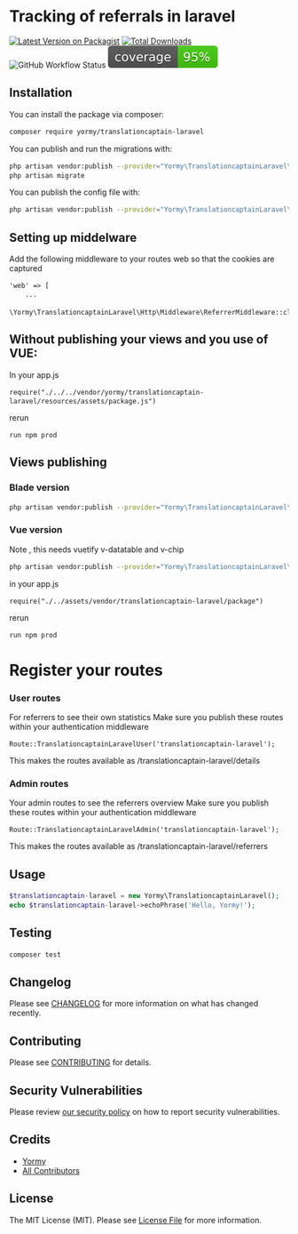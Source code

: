 # Tracking of referrals in laravel

[![Latest Version on Packagist](https://img.shields.io/packagist/v/yormy/translationcaptain-laravel.svg?style=flat-square)](https://packagist.org/packages/yormy/translationcaptain-laravel)
[![Total Downloads](https://img.shields.io/packagist/dt/yormy/translationcaptain-laravel.svg?style=flat-square)](https://packagist.org/packages/yormy/translationcaptain-laravel)
![GitHub Workflow Status](https://img.shields.io/github/workflow/status/facade/ignition/run-php-tests?label=Tests)
![Alt text](./coverage.svg)
## Installation


You can install the package via composer:

```bash
composer require yormy/translationcaptain-laravel
```

You can publish and run the migrations with:

```bash
php artisan vendor:publish --provider="Yormy\TranslationcaptainLaravel\TranslationcaptainLaravelServiceProvider" --tag="migrations"
php artisan migrate
```

You can publish the config file with:
```bash
php artisan vendor:publish --provider="Yormy\TranslationcaptainLaravel\TranslationcaptainLaravelServiceProvider" --tag="config"
```

## Setting up middelware
Add the following middleware to your routes web so that the cookies are captured
```
'web' => [
    ...
    \Yormy\TranslationcaptainLaravel\Http\Middleware\ReferrerMiddleware::class,
```

## Without publishing your views and you use of VUE:
In your app.js
```
require("./../../vendor/yormy/translationcaptain-laravel/resources/assets/package.js")
```
rerun
```
run npm prod
```

## Views publishing
### Blade version
```bash
php artisan vendor:publish --provider="Yormy\TranslationcaptainLaravel\TranslationcaptainLaravelServiceProvider" --tag="blade"
```

### Vue version
Note , this needs vuetify v-datatable and v-chip
```bash
php artisan vendor:publish --provider="Yormy\TranslationcaptainLaravel\TranslationcaptainLaravelServiceProvider" --tag="vue"
```

in your app.js
```
require("./../assets/vendor/translationcaptain-laravel/package")
```

rerun
```
run npm prod
```


# Register your routes
### User routes
For referrers to see their own statistics
Make sure you publish these routes within your authentication middleware
```
Route::TranslationcaptainLaravelUser('translationcaptain-laravel');
```

This makes the routes available as
/translationcaptain-laravel/details

### Admin routes
Your admin routes to see the referrers overview
Make sure you publish these routes within your authentication middleware
```
Route::TranslationcaptainLaravelAdmin('translationcaptain-laravel');
```

This makes the routes available as
/translationcaptain-laravel/referrers

## Usage

``` php
$translationcaptain-laravel = new Yormy\TranslationcaptainLaravel();
echo $translationcaptain-laravel->echoPhrase('Hello, Yormy!');
```

## Testing

``` bash
composer test
```

## Changelog

Please see [CHANGELOG](CHANGELOG.md) for more information on what has changed recently.

## Contributing

Please see [CONTRIBUTING](.github/CONTRIBUTING.md) for details.

## Security Vulnerabilities

Please review [our security policy](../../security/policy) on how to report security vulnerabilities.

## Credits

- [Yormy](https://github.com/yormy)
- [All Contributors](../../contributors)

## License

The MIT License (MIT). Please see [License File](LICENSE.md) for more information.
